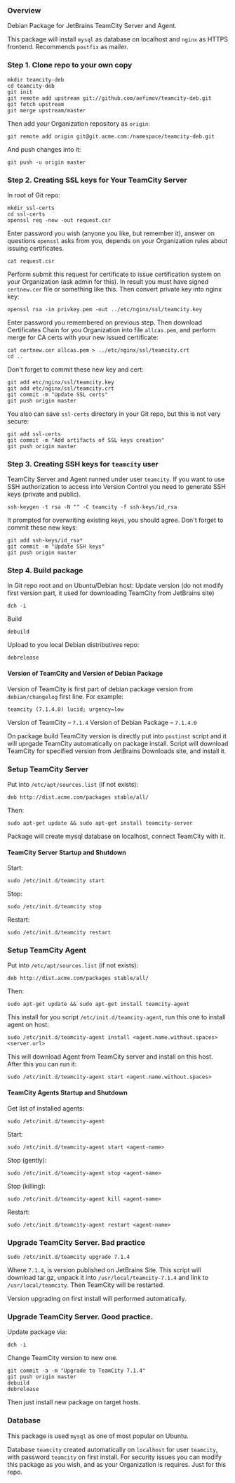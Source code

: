 ### Overview
Debian Package for JetBrains TeamCity Server and Agent.

This package will install `mysql` as database on localhost and
`nginx` as HTTPS frontend.
Recommends `postfix` as mailer.

### Step 1. Clone repo to your own copy
```
mkdir teamcity-deb
cd teamcity-deb
git init
git remote add upstream git://github.com/aefimov/teamcity-deb.git
git fetch upstream
git merge upstream/master
```
Then add your Organization repository as `origin`:
```
git remote add origin git@git.acme.com:/namespace/teamcity-deb.git
```
And push changes into it:
```
git push -u origin master
```

### Step 2. Creating SSL keys for Your TeamCity Server
In root of Git repo:
```
mkdir ssl-certs
cd ssl-certs
openssl req -new -out request.csr
```
Enter password you wish (anyone you like, but remember it), answer on questions
`openssl` asks from you, depends on your Organization rules about issuing
certificates.
```
cat request.csr
```
Perform submit this request for certificate to issue certification system on
your Organization (ask admin for this). In result you must have signed
`certnew.cer` file or something like this.
Then convert private key into nginx key:
```
openssl rsa -in privkey.pem -out ../etc/nginx/ssl/teamcity.key
```
Enter password you remembered on previous step.
Then download Certificates Chain for you Organization into file `allcas.pem`,
and perform merge for CA certs with your new issued certificate:
```
cat certnew.cer allcas.pem > ../etc/nginx/ssl/teamcity.crt
cd ..
```
Don't forget to commit these new key and cert:
```
git add etc/nginx/ssl/teamcity.key
git add etc/nginx/ssl/teamcity.crt
git commit -m "Update SSL certs"
git push origin master
```
You also can save `ssl-certs` directory in your Git repo, but this is not very
secure:
```
git add ssl-certs
git commit -m "Add artifacts of SSL keys creation"
git push origin master
```

### Step 3. Creating SSH keys for `teamcity` user
TeamCity Server and Agent runned under user `teamcity`. If you want to use SSH
authorization to access into Version Control you need to generate SSH keys
(private and public).

```
ssh-keygen -t rsa -N "" -C teamcity -f ssh-keys/id_rsa
```
It prompted for overwriting existing keys, you should agree.
Don't forget to commit these new keys:
```
git add ssh-keys/id_rsa*
git commit -m "Update SSH keys"
git push origin master
```

### Step 4. Build package
In Git repo root and on Ubuntu/Debian host:
Update version (do not modify first version part, it used for downloading
TeamCity from JetBrains site)
```
dch -i
```
Build
```
debuild
```
Upload to you local Debian distributives repo:
```
debrelease
```
#### Version of TeamCity and Version of Debian Package
Version of TeamCity is first part of debian package version from `debian/changelog`
first line. For example:
```
teamcity (7.1.4.0) lucid; urgency=low
```
Version of TeamCity – `7.1.4`
Version of Debian Package – `7.1.4.0`

On package build TeamCity version is directly put into `postinst` script and it
will uprgade TeamCity automatically on package install. Script will download TeamCity
for specified version from JetBrains Downloads site, and install it.

### Setup TeamCity Server
Put into ```/etc/apt/sources.list``` (if not exists):
```
deb http://dist.acme.com/packages stable/all/
```
Then:
```
sudo apt-get update && sudo apt-get install teamcity-server
```
Package will create mysql database on localhost, connect TeamCity with it.

#### TeamCity Server Startup and Shutdown
Start:
```
sudo /etc/init.d/teamcity start
```
Stop:
```
sudo /etc/init.d/teamcity stop
```
Restart:
```
sudo /etc/init.d/teamcity restart
```

### Setup TeamCity Agent
Put into ```/etc/apt/sources.list``` (if not exists):
```
deb http://dist.acme.com/packages stable/all/
```
Then:
```
sudo apt-get update && sudo apt-get install teamcity-agent
```
This install for you script `/etc/init.d/teamcity-agent`, run this one to
install agent on host:
```
sudo /etc/init.d/teamcity-agent install <agent.name.without.spaces> <server.url>
```
This will download Agent from TeamCity server and install on this host. After
this you can run it:
```
sudo /etc/init.d/teamcity-agent start <agent.name.without.spaces>
```

#### TeamCity Agents Startup and Shutdown
Get list of installed agents:
```
sudo /etc/init.d/teamcity-agent
```

Start:
```
sudo /etc/init.d/teamcity-agent start <agent-name>
```
Stop (gently):
```
sudo /etc/init.d/teamcity-agent stop <agent-name>
```
Stop (killing):
```
sudo /etc/init.d/teamcity-agent kill <agent-name>
```
Restart:
```
sudo /etc/init.d/teamcity-agent restart <agent-name>
```

### Upgrade TeamCity Server. Bad practice
```
sudo /etc/init.d/teamcity upgrade 7.1.4
```
Where ```7.1.4```, is version published on JetBrains Site. This script will
download tar.gz, unpack it into `/usr/local/teamcity-7.1.4` and link to
`/usr/local/teamcity`. Then TeamCity will be restarted.

Version upgrading on first install will performed automatically.

### Upgrade TeamCity Server. Good practice.
Update package via:
```
dch -i
```
Change TeamCity version to new one.
```
git commit -a -m "Upgrade to TeamCity 7.1.4"
git push origin master
debuild
debrelease
```
Then just install new package on target hosts.

### Database

This package is used `mysql` as one of most popular on Ubuntu.

Database `teamcity` created automatically on `localhost` for user `teamcity`, with
password `teamcity` on first install. For security issues you can modify this
package as you wish, and as your Organization is requires. Just for this repo.
